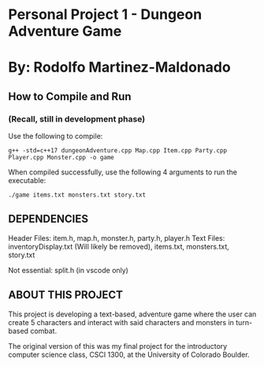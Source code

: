 # Personal Project 1 - Dungeon Adventure Game
# By: Rodolfo Martinez-Maldonado

## How to Compile and Run

### (Recall, still in development phase)

Use the following to compile:

```
g++ -std=c++17 dungeonAdventure.cpp Map.cpp Item.cpp Party.cpp Player.cpp Monster.cpp -o game
```

When compiled successfully, use the following 4 arguments to run the executable:

```
./game items.txt monsters.txt story.txt
```

## DEPENDENCIES

Header Files: item.h, map.h, monster.h, party.h, player.h
Text Files: inventoryDisplay.txt (Will likely be removed), items.txt, monsters.txt, story.txt

Not essential: split.h (in vscode only)

## ABOUT THIS PROJECT

This project is developing a text-based, adventure game where the user can create 5 characters
and interact with said characters and monsters in turn-based combat.

The original version of this was my final project for the introductory computer science class, CSCI 1300,
at the University of Colorado Boulder.